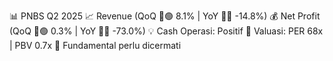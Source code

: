 📊 PNBS Q2 2025
📈 Revenue (QoQ 🔼🟢 8.1% | YoY 🔻🔴 -14.8%)
💰 Net Profit (QoQ 🔼🟢 0.3% | YoY 🔻🔴 -73.0%)
💡 Cash Operasi: Positif
🧮 Valuasi: PER 68x | PBV 0.7x
🧱 Fundamental perlu dicermati
